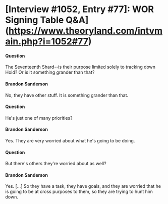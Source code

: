 # [Interview #1052, Entry #77]: WOR Signing Table Q&A](https://www.theoryland.com/intvmain.php?i=1052#77)

#### Question

The Seventeenth Shard--is their purpose limited solely to tracking down Hoid? Or is it something grander than that?

#### Brandon Sanderson

No, they have other stuff. It is something grander than that.

#### Question

He's just one of many priorities?

#### Brandon Sanderson

Yes. They are very worried about what he's going to be doing.

#### Question

But there's others they're worried about as well?

#### Brandon Sanderson

Yes. [...] So they have a task, they have goals, and they are worried that he is going to be at cross purposes to them, so they are trying to hunt him down.

